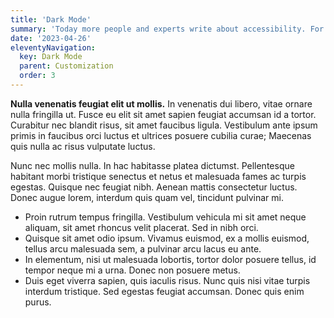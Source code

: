 ```yaml
---
title: 'Dark Mode'
summary: 'Today more people and experts write about accessibility. For the better progression it is a good idea to read them.'
date: '2023-04-26'
eleventyNavigation:
  key: Dark Mode
  parent: Customization
  order: 3
---
```


**Nulla venenatis feugiat elit ut mollis.** In venenatis dui libero, vitae ornare nulla fringilla ut. Fusce eu elit sit amet sapien feugiat accumsan id a tortor. Curabitur nec blandit risus, sit amet faucibus ligula. Vestibulum ante ipsum primis in faucibus orci luctus et ultrices posuere cubilia curae; Maecenas quis nulla ac risus vulputate luctus.

Nunc nec mollis nulla. In hac habitasse platea dictumst. Pellentesque habitant morbi tristique senectus et netus et malesuada fames ac turpis egestas. Quisque nec feugiat nibh. Aenean mattis consectetur luctus. Donec augue lorem, interdum quis quam vel, tincidunt pulvinar mi.

- Proin rutrum tempus fringilla. Vestibulum vehicula mi sit amet neque aliquam, sit amet rhoncus velit placerat. Sed in nibh orci.
- Quisque sit amet odio ipsum. Vivamus euismod, ex a mollis euismod, tellus arcu malesuada sem, a pulvinar arcu lacus eu ante.
- In elementum, nisi ut malesuada lobortis, tortor dolor posuere tellus, id tempor neque mi a urna. Donec non posuere metus.
- Duis eget viverra sapien, quis iaculis risus. Nunc quis nisi vitae turpis interdum tristique. Sed egestas feugiat accumsan. Donec quis enim purus.
